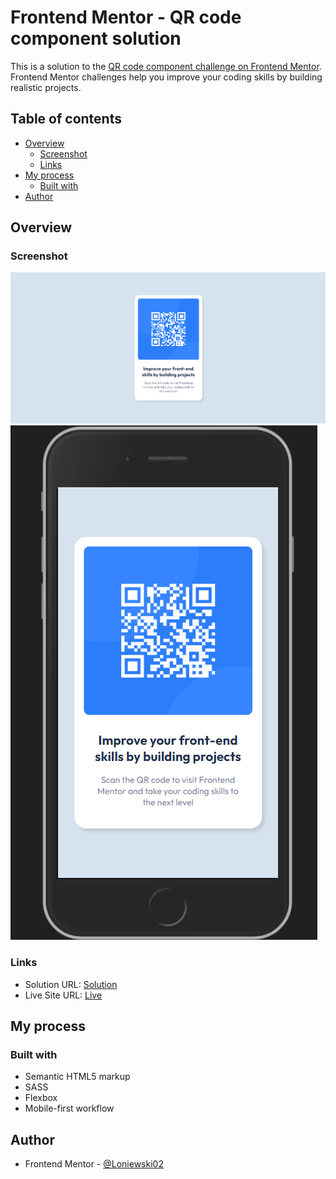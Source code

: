 # Frontend Mentor - QR code component solution

This is a solution to the [QR code component challenge on Frontend Mentor](https://www.frontendmentor.io/challenges/qr-code-component-iux_sIO_H). Frontend Mentor challenges help you improve your coding skills by building realistic projects.

## Table of contents

- [Overview](#overview)
  - [Screenshot](#screenshot)
  - [Links](#links)
- [My process](#my-process)
  - [Built with](#built-with)
- [Author](#author)

## Overview

### Screenshot

![](./screens/desktop-view.png)
![](./screens/mobile-view.png)

### Links

- Solution URL: [Solution](https://www.frontendmentor.io/solutions/html-sass-qr-code-component-j8eB5ef2jj)
- Live Site URL: [Live](https://loniewski02.github.io/FM-QR-code-v2/)

## My process

### Built with

- Semantic HTML5 markup
- SASS
- Flexbox
- Mobile-first workflow

## Author

- Frontend Mentor - [@Loniewski02](https://www.frontendmentor.io/profile/Loniewski02)
